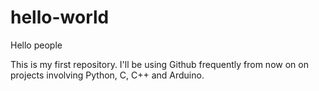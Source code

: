 # hello-world

Hello people

This is my first repository.
I'll be using Github frequently from now on on projects involving Python, C, C++ and Arduino.

